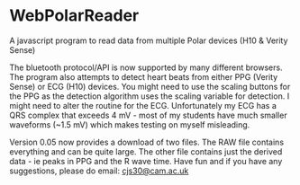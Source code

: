 # WebPolarReader
A javascript program to read data from multiple Polar devices (H10 &amp; Verity Sense)

The bluetooth protocol/API is now supported by many different browsers. The program also attempts to detect heart beats from either PPG (Verity Sense) or ECG (H10) devices. You might need to use the scaling buttons for the PPG as the detection algorithm uses the scaling variable for detection. I might need to alter the routine for the ECG. Unfortunately my ECG has a QRS complex that exceeds 4 mV - most of my students have much smaller waveforms (~1.5 mV) which makes testing on myself misleading.

Version 0.05 now provides a download of two files. The RAW file contains everything and can be quite large. The other file contains just the derived data - ie peaks in PPG and the R wave time.
Have fun and if you have any suggestions, please do email: cjs30@cam.ac.uk
